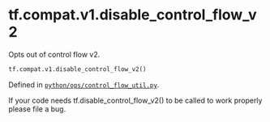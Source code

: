 <div itemscope itemtype="http://developers.google.com/ReferenceObject">
<meta itemprop="name" content="tf.compat.v1.disable_control_flow_v2" />
<meta itemprop="path" content="Stable" />
</div>

# tf.compat.v1.disable_control_flow_v2

Opts out of control flow v2.

``` python
tf.compat.v1.disable_control_flow_v2()
```



Defined in [`python/ops/control_flow_util.py`](/code/stable/tensorflow/python/ops/control_flow_util.py).

<!-- Placeholder for "Used in" -->

If your code needs tf.disable_control_flow_v2() to be called to work
properly please file a bug.